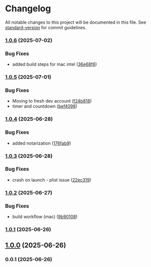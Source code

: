 # Changelog

All notable changes to this project will be documented in this file. See [standard-version](https://github.com/conventional-changelog/standard-version) for commit guidelines.

### [1.0.6](https://github.com/austinginn/WING-to-LiveTrax/compare/v1.0.5...v1.0.6) (2025-07-02)


### Bug Fixes

* added build steps for mac intel ([36e68f6](https://github.com/austinginn/WING-to-LiveTrax/commit/36e68f6c99f45b07333fcb73da21de0263647463))

### [1.0.5](https://github.com/austinginn/WING-to-LiveTrax/compare/v1.0.4...v1.0.5) (2025-07-01)


### Bug Fixes

* Moving to fresh dev account ([f24b818](https://github.com/austinginn/WING-to-LiveTrax/commit/f24b8184ad5792ef0bdabc80412b0ee2b8c332a0))
* timer and countdown ([bef4098](https://github.com/austinginn/WING-to-LiveTrax/commit/bef409800ebbd8554f02f92b9a644540d0178370))

### [1.0.4](https://github.com/austinginn/WING-to-LiveTrax/compare/v1.0.3...v1.0.4) (2025-06-28)


### Bug Fixes

* added notarization ([176fab9](https://github.com/austinginn/WING-to-LiveTrax/commit/176fab9d56fa0111cf13a01071f96b951c9951f7))

### [1.0.3](https://github.com/austinginn/WING-to-LiveTrax/compare/v1.0.2...v1.0.3) (2025-06-28)


### Bug Fixes

* crash on launch - plist issue ([22ec319](https://github.com/austinginn/WING-to-LiveTrax/commit/22ec319bdec63957bc2f2f311f0d24fda2dca216))

### [1.0.2](https://github.com/austinginn/WING-to-LiveTrax/compare/v1.0.1...v1.0.2) (2025-06-27)


### Bug Fixes

* build workflow (mac) ([9b90108](https://github.com/austinginn/WING-to-LiveTrax/commit/9b9010838dc13804c5a1a20e43f0675408b54a28))

### [1.0.1](https://github.com/austinginn/WING-to-LiveTrax/compare/v1.0.0...v1.0.1) (2025-06-26)

## [1.0.0](https://github.com/austinginn/WING-to-LiveTrax/compare/v0.0.1...v1.0.0) (2025-06-26)

### 0.0.1 (2025-06-26)
